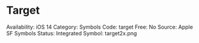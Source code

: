 # Target

Availability: iOS 14
Category: Symbols
Code: target
Free: No
Source: Apple SF Symbols
Status: Integrated
Symbol: target2x.png